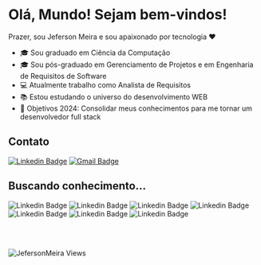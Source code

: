 # Olá, Mundo! Sejam bem-vindos!

Prazer, sou Jeferson Meira e sou apaixonado por tecnologia :heart:


- :mortar_board: Sou graduado em Ciência da Computação
- :mortar_board: Sou pós-graduado em Gerenciamento de Projetos e em Engenharia de Requisitos de Software
- :computer: Atualmente trabalho como Analista de Requisitos
- :books: Estou estudando o universo do desenvolvimento WEB 
- :dart: Objetivos 2024: Consolidar meus conhecimentos para me tornar um desenvolvedor full stack 

  
## Contato
[![Linkedin Badge](https://img.shields.io/badge/LinkedIn-0077B5?style=for-the-badge&logo=linkedin&logoColor=white&link=https://www.linkedin.com/in/jeferson-meira/)](https://www.linkedin.com/in/jeferson-meira/)  [![Gmail Badge](https://img.shields.io/badge/Gmail-D14836?style=for-the-badge&logo=gmail&logoColor=white&link=mailto:sagatmeira@gmail.com)](mailto:sagatmeira@gmail.com)  

## Buscando conhecimento...
![Linkedin Badge](https://img.shields.io/badge/Java-ED8B00?style=for-the-badge&logo=java&logoColor=white) ![Linkedin Badge](https://img.shields.io/badge/Spring-6DB33F?style=for-the-badge&logo=spring&logoColor=white)  ![Linkedin Badge](https://img.shields.io/badge/Angular-DD0031?style=for-the-badge&logo=angular&logoColor=white)  ![Linkedin Badge](https://img.shields.io/badge/JavaScript-323330?style=for-the-badge&logo=javascript&logoColor=F7DF1E) ![Linkedin Badge](https://img.shields.io/badge/HTML5-E34F26?style=for-the-badge&logo=html5&logoColor=white) ![Linkedin Badge](https://img.shields.io/badge/CSS3-1572B6?style=for-the-badge&logo=css3&logoColor=white)	![Linkedin Badge](https://img.shields.io/badge/Visual_Studio_Code-0078D4?style=for-the-badge&logo=visual%20studio%20code&logoColor=white)

</br>
</br>

![JefersonMeira Views](https://komarev.com/ghpvc/?username=JefersonMeira&label=Visualizações+do+Perfil&color=blueviolet&style=flat-square)
